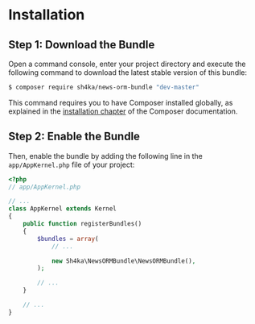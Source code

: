 Installation
============

Step 1: Download the Bundle
---------------------------

Open a command console, enter your project directory and execute the
following command to download the latest stable version of this bundle:

```bash
$ composer require sh4ka/news-orm-bundle "dev-master"
```

This command requires you to have Composer installed globally, as explained
in the [installation chapter](https://getcomposer.org/doc/00-intro.md)
of the Composer documentation.

Step 2: Enable the Bundle
-------------------------

Then, enable the bundle by adding the following line in the `app/AppKernel.php`
file of your project:

```php
<?php
// app/AppKernel.php

// ...
class AppKernel extends Kernel
{
    public function registerBundles()
    {
        $bundles = array(
            // ...

            new Sh4ka\NewsORMBundle\NewsORMBundle(),
        );

        // ...
    }

    // ...
}
